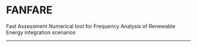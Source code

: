 # FANFARE
Fast Assessment Numerical tool for Frequency Analysis of Renewable Energy integration scenarios

---

